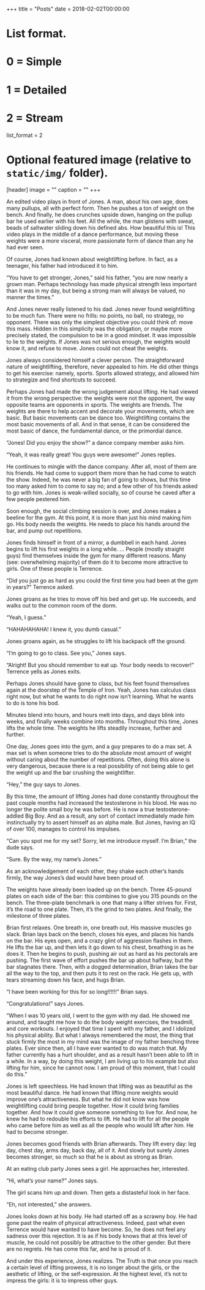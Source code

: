 +++
title = "Posts"
date = 2018-02-02T00:00:00

# List format.
#   0 = Simple
#   1 = Detailed
#   2 = Stream
list_format = 2

# Optional featured image (relative to `static/img/` folder).
[header]
image = ""
caption = ""
+++

An edited video plays in front of Jones.  A man, about his own age, does many pullups, all with perfect form.  Then he pushes a ton of weight on the bench.  And finally, he does crunches upside down, hanging on the pullup bar he used earlier with his feet.  All the while, the man glistens with sweat, beads of saltwater sliding down his defined abs.  How beautiful this is!  This video plays in the middle of a dance performance, but moving these weights were a more visceral, more passionate form of dance than any he had ever seen.

Of course, Jones had known about weightlifting before.  In fact, as a teenager, his father had introduced it to him.  

“You have to get stronger, Jones,” said his father, “you are now nearly a grown man.  Perhaps technology has made physical strength less important than it was in my day, but being a strong man will always be valued, no manner the times.”

And Jones never really listened to his dad.  Jones never found weightlifting to be much fun.  There were no frills: no points, no ball, no strategy, no opponent.  There was only the simplest objective you could think of: move this mass.  Hidden in this simplicity was the obligation, or maybe more precisely stated, the compulsion to be in a good mindset.  It was impossible to lie to the weights.  If Jones was not serious enough, the weights would know it, and refuse to move.  Jones could not cheat the weights.

Jones always considered himself a clever person.  The straightforward nature of weightlifting, therefore, never appealed to him.  He did other things to get his exercise: namely, sports.  Sports allowed strategy, and allowed him to strategize and find shortcuts to succeed.  

Perhaps Jones had made the wrong judgement about lifting.  He had viewed it from the wrong perspective: the weights were not the opponent, the way opposite teams are opponents in sports.  The weights are friends.  The weights are there to help accent and decorate your movements, which are basic.  But basic movements can be dance too.  Weightlifting contains the most basic movements of all.  And in that sense, it can be considered the most basic of dance, the fundamental dance, or the primordial dance.

“Jones! Did you enjoy the show?” a dance company member asks him.

“Yeah, it was really great!  You guys were awesome!” Jones replies.

He continues to mingle with the dance company.  After all, most of them are his friends.  He had come to support them more than he had come to watch the show.  Indeed, he was never a big fan of going to shows, but this time too many asked him to come to say no; and a few other of his friends asked to go with him.  Jones is weak-willed socially, so of course he caved after a few people pestered him.

Soon enough, the social climbing session is over, and Jones makes a beeline for the gym.  At this point, it is more than just his mind making him go.  His body needs the weights.  He needs to place his hands around the bar, and pump out repetitions.  

Jones finds himself in front of a mirror, a dumbbell in each hand.  Jones begins to lift his first weights in a long while.
…
People (mostly straight guys) find themselves inside the gym for many different reasons.  Many (see: overwhelming majority) of them do it to become more attractive to girls.  One of these people is Terrence.

“Did you just go as hard as you could the first time you had been at the gym in years?” Terrence asked.

Jones groans as he tries to move off his bed and get up.  He succeeds, and walks out to the common room of the dorm.  

“Yeah, I guess.”

“HAHAHAHAHA!  I knew it, you dumb casual.”

Jones groans again, as he struggles to lift his backpack off the ground.  

“I’m going to go to class.  See you,” Jones says.

“Alright!  But you should remember to eat up.  Your body needs to recover!” Terrence yells as Jones exits.

Perhaps Jones should have gone to class, but his feet found themselves again at the doorstep of the Temple of Iron.  Yeah, Jones has calculus class right now, but what he wants to do right now isn’t learning.  What he wants to do is tone his bod.
  
Minutes blend into hours, and hours melt into days, and days blink into weeks, and finally weeks combine into months.  Throughout this time, Jones lifts the whole time.  The weights he lifts steadily increase, further and further.  

One day, Jones goes into the gym, and a guy prepares to do a max set.  A max set is when someone tries to do the absolute most amount of weight without caring about the number of repetitions.  Often, doing this alone is very dangerous, because there is a real possibility of not being able to get the weight up and the bar crushing the weightlifter.  

“Hey,” the guy says to Jones.

By this time, the amount of lifting Jones had done constantly throughout the past couple months had increased the testosterone in his blood.  He was no longer the polite small boy he was before.  He is now a true testosterone-addled Big Boy.  And as a result, any sort of contact immediately made him instinctually try to assert himself as an alpha male.  But Jones, having an IQ of over 100, manages to control his impulses.

“Can you spot me for my set?  Sorry, let me introduce myself.  I’m Brian,” the dude says.

“Sure. By the way, my name’s Jones.”

As an acknowledgement of each other, they shake each other’s hands firmly, the way Jones’s dad would have been proud of.  

The weights have already been loaded up on the bench.  Three 45-pound plates on each side of the bar: this combines to give you 315 pounds on the bench.  The three-plate benchmark is one that many a lifter strives for.  First, it’s the road to one plate.  Then, it’s the grind to two plates.  And finally, the milestone of three plates.

Brian first relaxes.  One breath in, one breath out.  His massive muscles go slack.  Brian lays back on the bench, closes his eyes, and places his hands on the bar.  His eyes open, and a crazy glint of aggression flashes in them.  He lifts the bar up, and then lets it go down to his chest, breathing in as he does it.  Then he begins to push, pushing air out as hard as his pectorals are pushing.  The first wave of effort pushes the bar up about halfway, but the bar stagnates there.  Then, with a dogged determination, Brian takes the bar all the way to the top, and then puts it to rest on the rack.  He gets up, with tears streaming down his face, and hugs Brian.  

“I have been working for this for so long!!!!!!” Brian says.

“Congratulations!” says Jones.

“When I was 10 years old, I went to the gym with my dad.  He showed me around, and taught me how to do the body weight exercises, the treadmill, and core workouts.  I enjoyed that time I spent with my father, and I idolized his physical ability.  But what I always remembered the most, the thing that stuck firmly the most in my mind was the image of my father benching three plates.  Ever since then, all I have ever wanted to do was match that.  My father currently has a hurt shoulder, and as a result hasn’t been able to lift in a while.  In a way, by doing this weight, I am living up to his example but also lifting for him, since he cannot now.  I am proud of this moment, that I could do this.”

Jones is left speechless.  He had known that lifting was as beautiful as the most beautiful dance.  He had known that lifting more weights would improve one’s attractiveness.  But what he did not know was how weightlifting could bring people together.  How it could bring families together.  And how it could give someone something to live for.  And now, he knew he had to redouble his efforts to lift.  He had to lift for all the people who came before him as well as all the people who would lift after him.  He had to become stronger.  

Jones becomes good friends with Brian afterwards.  They lift every day: leg day, chest day, arms day, back day, all of it.  And slowly but surely Jones becomes stronger, so much so that he is about as strong as Brian.  

At an eating club party Jones sees a girl.  He approaches her, interested.

“Hi, what’s your name?” Jones says.

The girl scans him up and down.  Then gets a distasteful look in her face.

“Eh, not interested,” she answers.

Jones looks down at his body.  He had started off as a scrawny boy. He had gone past the realm of physical attractiveness.  Indeed, past what even Terrence would have wanted to have become.  So, he does not feel any sadness over this rejection.  It is as if his body knows that at this level of muscle, he could not possibly be attractive to the other gender.  But there are no regrets.  He has come this far, and he is proud of it.

And under this experience, Jones realizes.  The Truth is that once you reach a certain level of lifting prowess, it is no longer about the girls, or the aesthetic of lifting, or the self-expression.  At the highest level, it’s not to impress the girls: it is to impress other guys.

